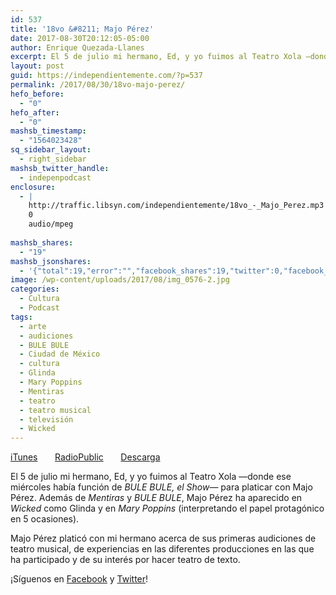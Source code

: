 ```yaml
---
id: 537
title: '18vo &#8211; Majo Pérez'
date: 2017-08-30T20:12:05-05:00
author: Enrique Quezada-Llanes
excerpt: El 5 de julio mi hermano, Ed, y yo fuimos al Teatro Xola —donde ese miércoles había función de BULE BULE, el Show— para platicar con Majo Pérez. Además de Mentiras y BULE BULE, Majo Pérez ha aparecido en Wicked como Glinda y en Mary Poppins (interpretando el papel protagónico en 5 ocasiones).
layout: post
guid: https://independientemente.com/?p=537
permalink: /2017/08/30/18vo-majo-perez/
hefo_before:
  - "0"
hefo_after:
  - "0"
mashsb_timestamp:
  - "1564023428"
sq_sidebar_layout:
  - right_sidebar
mashsb_twitter_handle:
  - indepenpodcast
enclosure:
  - |
    http://traffic.libsyn.com/independientemente/18vo_-_Majo_Perez.mp3
    0
    audio/mpeg
    
mashsb_shares:
  - "19"
mashsb_jsonshares:
  - '{"total":19,"error":"","facebook_shares":19,"twitter":0,"facebook_total":19,"facebook_likes":19,"facebook_comments":0}'
image: /wp-content/uploads/2017/08/img_0576-2.jpg
categories:
  - Cultura
  - Podcast
tags:
  - arte
  - audiciones
  - BULE BULE
  - Ciudad de México
  - cultura
  - Glinda
  - Mary Poppins
  - Mentiras
  - teatro
  - teatro musical
  - televisión
  - Wicked
---
```

[iTunes](https://itunes.apple.com/us/podcast/independientemente/id1205770233?mt=2#episodeGuid=2d1218235e48ec8e33cc99620690b823)       [RadioPublic](https://play.radiopublic.com/independientemente-WonAbR/ep/s1!d603a7ce922091e795ca505f58c0dbaa1050b185)       [Descarga](http://traffic.libsyn.com/independientemente/18vo_-_Majo_Perez.mp3)

El 5 de julio mi hermano, Ed, y yo fuimos al Teatro Xola —donde ese miércoles había función de _BULE BULE, el Show_— para platicar con Majo Pérez. Además de _Mentiras_ y _BULE BULE_, Majo Pérez ha aparecido en _Wicked_ como Glinda y en _Mary Poppins_ (interpretando el papel protagónico en 5 ocasiones).

Majo Pérez platicó con mi hermano acerca de sus primeras audiciones de teatro musical, de experiencias en las diferentes producciones en las que ha participado y de su interés por hacer teatro de texto.

¡Síguenos en [Facebook](https://facebook.com/indpndntmente) y [Twitter](https://twitter.com/indepenpodcast)!
